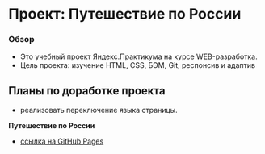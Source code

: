 # Проект: Путешествие по России

### Обзор

* Это учебный проект Яндекс.Практикума на курсе WEB-разработка.
* Цель проекта: изучение HTML, CSS, БЭМ, Git, респонсив и адаптив

## Планы по доработке проекта
* реализовать переключение языка страницы.


**Путешествие по России**

* [ссылка на GitHub Pages](https://www.figma.com/file/5S2WSbEFL6awjVWJ0NWL8Q/Sprint-3_-Russia-_-desktop-mobile?node-id=28503%3A0)
